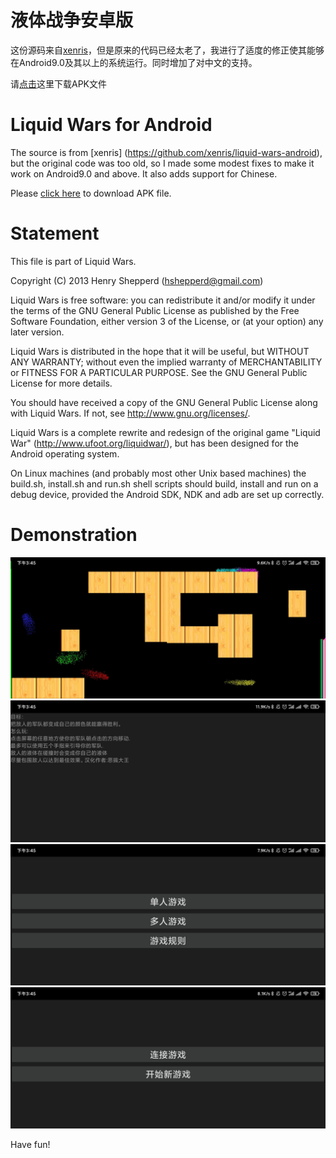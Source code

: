 # 液体战争安卓版

这份源码来自[xenris](https://github.com/xenris/liquid-wars-android)，但是原来的代码已经太老了，我进行了适度的修正使其能够在Android9.0及其以上的系统运行。同时增加了对中文的支持。

请[点击](https://github.com/egdw/liquid-wars-android/releases/download/1.42/liquid-wars.apk)这里下载APK文件

# Liquid Wars for Android

The source is from [xenris] (https://github.com/xenris/liquid-wars-android), but the original code was too old, so I made some modest fixes to make it work on Android9.0 and above. It also adds support for Chinese.

Please [click here](https://github.com/egdw/liquid-wars-android/releases/download/1.42/liquid-wars.apk) to download APK file.

# Statement

This file is part of Liquid Wars.

Copyright (C) 2013 Henry Shepperd (hshepperd@gmail.com)

Liquid Wars is free software: you can redistribute it and/or modify
it under the terms of the GNU General Public License as published by
the Free Software Foundation, either version 3 of the License, or
(at your option) any later version.

Liquid Wars is distributed in the hope that it will be useful,
but WITHOUT ANY WARRANTY; without even the implied warranty of
MERCHANTABILITY or FITNESS FOR A PARTICULAR PURPOSE.  See the
GNU General Public License for more details.

You should have received a copy of the GNU General Public License
along with Liquid Wars.  If not, see <http://www.gnu.org/licenses/>.

Liquid Wars is a complete rewrite and redesign of the original
game "Liquid War" (http://www.ufoot.org/liquidwar/), but has
been designed for the Android operating system.

On Linux machines (and probably most other Unix based machines) the
build.sh, install.sh and run.sh shell scripts should build, install
and run on a debug device, provided the Android SDK, NDK and adb are
set up correctly.

# Demonstration
![image 1](https://github.com/egdw/liquid-wars-android/blob/master/pictures/1.jpg?raw=true)
![image 2](https://github.com/egdw/liquid-wars-android/blob/master/pictures/2.jpg?raw=true)
![image 3](https://github.com/egdw/liquid-wars-android/blob/master/pictures/3.jpg?raw=true)
![image 4](https://github.com/egdw/liquid-wars-android/blob/master/pictures/4.jpg?raw=true)

Have fun!
